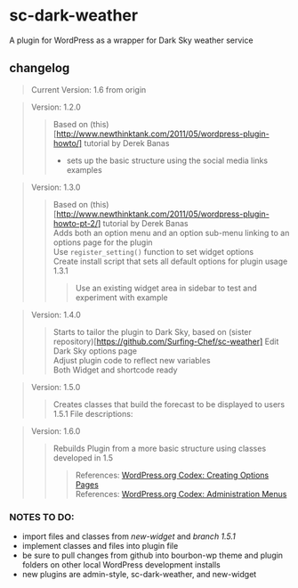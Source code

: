 # sc-dark-weather #
A plugin for WordPress as a wrapper for Dark Sky weather service  
## changelog ##
> Current Version: 1.6 from origin

> Version: 1.2.0  
> > Based on (this)[http://www.newthinktank.com/2011/05/wordpress-plugin-howto/] tutorial by Derek Banas  
> > - sets up the basic structure using the social media links examples  

> Version: 1.3.0  
> > Based on (this)[http://www.newthinktank.com/2011/05/wordpress-plugin-howto-pt-2/] tutorial by Derek Banas  
> > Adds both an option menu and an option sub-menu linking to an options page for the plugin  
> > Use `register_setting()` function to set widget options   
> > Create install script that sets all default options for plugin usage
> > 1.3.1
> > > Use an existing widget area in sidebar to test and experiment with example
> > >   

> Version: 1.4.0  
> > Starts to tailor the plugin to Dark Sky, based on (sister repository)[https://github.com/Surfing-Chef/sc-weather]
> > Edit Dark Sky options page  
> > Adjust plugin code to reflect new variables  
> > Both Widget and shortcode ready  

> Version: 1.5.0  
> > Creates classes that build the forecast to be displayed to users  
> > 1.5.1 File descriptions:

> Version: 1.6.0  
> > Rebuilds Plugin from a more basic structure using classes developed in 1.5  
> > > References: [WordPress.org Codex: Creating Options Pages](https://codex.wordpress.org/Creating_Options_Pages)  
> > > References: [WordPress.org Codex: Administration Menus](https://codex.wordpress.org/Adding_Administration_Menus)  

### NOTES TO DO: ###
- import files and classes from *new-widget* and *branch 1.5.1*  
- implement classes and files into plugin file  
- be sure to pull changes from github into bourbon-wp theme and plugin folders on other local WordPress development installs  
- new plugins are admin-style, sc-dark-weather, and new-widget
